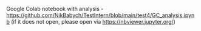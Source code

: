 Google Colab notebook with analysis -https://github.com/NikBabych/TestIntern/blob/main/test4/GC_analysis.ipynb
(if it does not open, please open via https://nbviewer.jupyter.org/)
